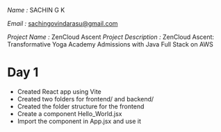*Name :* SACHIN G K

*Email :* sachingovindarasu@gmail.com

*Project Name :* ZenCloud Ascent
*Project Description :* ZenCloud Ascent: Transformative Yoga Academy Admissions with Java Full Stack on AWS

# Day 1

- Created React app using Vite
- Created two folders for frontend/ and backend/
- Created the folder structure for the frontend
- Create a component Hello_World.jsx
- Import the component in App.jsx and use it